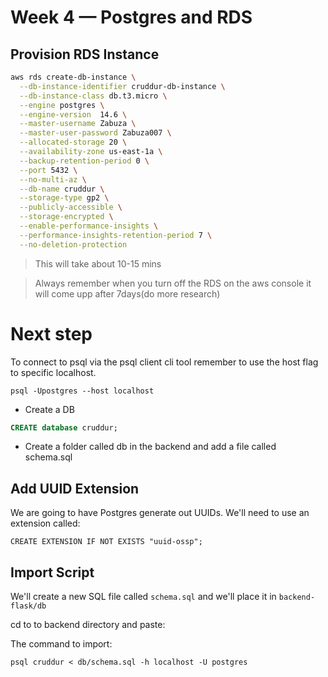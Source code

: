 # Week 4 — Postgres and RDS

## Provision RDS Instance

```sh
aws rds create-db-instance \
  --db-instance-identifier cruddur-db-instance \
  --db-instance-class db.t3.micro \
  --engine postgres \
  --engine-version  14.6 \
  --master-username Zabuza \
  --master-user-password Zabuza007 \
  --allocated-storage 20 \
  --availability-zone us-east-1a \
  --backup-retention-period 0 \
  --port 5432 \
  --no-multi-az \
  --db-name cruddur \
  --storage-type gp2 \
  --publicly-accessible \
  --storage-encrypted \
  --enable-performance-insights \
  --performance-insights-retention-period 7 \
  --no-deletion-protection
```

> This will take about 10-15 mins

> Always remember when you turn off the RDS on the aws console it will come upp after 7days(do more research)


# Next step
To connect to psql via the psql client cli tool remember to use the host flag to specific localhost.

```
psql -Upostgres --host localhost
```


- Create a DB
```sql
CREATE database cruddur;
```


- Create a folder called db in the backend and add a file called schema.sql


## Add UUID Extension

We are going to have Postgres generate out UUIDs.
We'll need to use an extension called:
```
CREATE EXTENSION IF NOT EXISTS "uuid-ossp";
```

## Import Script

We'll create a new SQL file called `schema.sql`
and we'll place it in `backend-flask/db`

cd to to backend directory and paste:

The command to import:
```
psql cruddur < db/schema.sql -h localhost -U postgres
```


